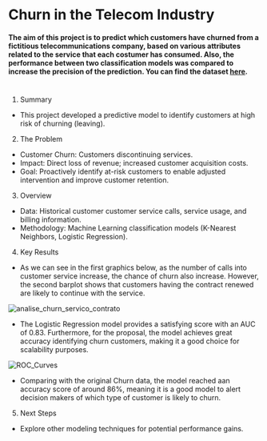 # Churn in the Telecom Industry
#### The aim of this project is to predict which customers have churned from a fictitious telecommunications company, based on various attributes related to the service that each costumer has consumed. Also, the performance between two classification models was compared to increase the precision of the prediction. You can find the dataset [here](https://www.kaggle.com/datasets/barun2104/telecom-churn/data).
#
1. Summary
* This project developed a predictive model to identify customers at high risk of churning (leaving).

2. The Problem
* Customer Churn: Customers discontinuing services.
* Impact: Direct loss of revenue; increased customer acquisition costs.
* Goal: Proactively identify at-risk customers to enable adjusted intervention and improve customer retention.

3. Overview
* Data: Historical customer customer service calls, service usage, and billing information.
* Methodology: Machine Learning classification models (K-Nearest Neighbors, Logistic Regression).

4. Key Results
* As we can see in the first graphics below, as the number of calls into customer service increase, the chance of churn also increase. However, the second barplot shows that customers having the contract renewed are likely to continue with the service.
  
![analise_churn_servico_contrato](https://github.com/user-attachments/assets/073f1c1a-238d-4afd-b253-ef1f0ebf7037)

* The Logistic Regression model provides a satisfying score with an AUC of 0.83. Furthermore, for the proposal, the model achieves great accuracy identifying churn customers, making it a good choice for scalability purposes.

![ROC_Curves](https://github.com/user-attachments/assets/9ef3e94b-d944-45cb-9a52-0aa8d1f62460)

* Comparing with the original Churn data, the model reached aan accuracy score of around 86%, meaning it is a good model to alert decision makers of which type of customer is likely to churn.

5. Next Steps
* Explore other modeling techniques for potential performance gains.
